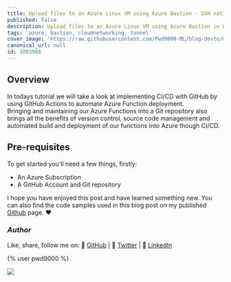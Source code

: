 ```yaml
---
title: Upload files to an Azure Linux VM using Azure Bastion - SSH native Client Method
published: false
description: Upload files to an Azure Linux VM using Azure Bastion in Windows using SSH native Client
tags: 'azure, bastion, cloudnetworking, tunnel'
cover_image: 'https://raw.githubusercontent.com/Pwd9000-ML/blog-devto/main/posts/2022-Azure-Bastion-File-Transfers/assets/main.png'
canonical_url: null
id: 1093908
---
```


## Overview

In todays tutorial we will take a look at implementing CI/CD with GitHub by using GitHub Actions to automate Azure Function deployment.  
Bringing and maintaining our Azure Functions into a Git repository also brings all the benefits of version control, source code management and automated build and deployment of our functions into Azure though CI/CD.

## Pre-requisites

To get started you'll need a few things, firstly:

- An Azure Subscription
- A GitHub Account and Git repository



I hope you have enjoyed this post and have learned something new. You can also find the code samples used in this blog post on my published [Github](https://github.com/Pwd9000-ML/blog-devto/tree/main/posts/2022-Azure-Bastion-File-Transfers/code) page. :heart:

### _Author_

Like, share, follow me on: :octopus: [GitHub](https://github.com/Pwd9000-ML) | :penguin: [Twitter](https://twitter.com/pwd9000) | :space_invader: [LinkedIn](https://www.linkedin.com/in/marcel-l-61b0a96b/)

{% user pwd9000 %}

<a href="https://www.buymeacoffee.com/pwd9000"><img src="https://img.buymeacoffee.com/button-api/?text=Buy me a coffee&emoji=&slug=pwd9000&button_colour=FFDD00&font_colour=000000&font_family=Cookie&outline_colour=000000&coffee_colour=ffffff"></a>

